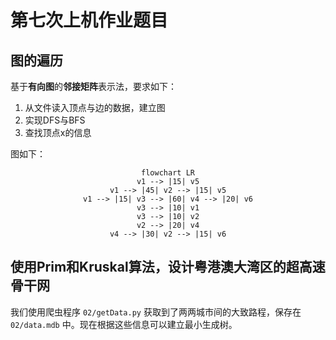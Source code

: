 # 第七次上机作业题目

## 图的遍历
基于**有向图**的**邻接矩阵**表示法，要求如下：
1. 从文件读入顶点与边的数据，建立图
2. 实现DFS与BFS
3. 查找顶点x的信息

图如下：
<center>

```mermaid
flowchart LR
v1 --> |15| v5
v1 --> |45| v2 --> |15| v5
v1 --> |15| v3 --> |60| v4 --> |20| v6
v3 --> |10| v1
v3 --> |10| v2
v2 --> |20| v4
v4 --> |30| v2 --> |15| v6
```
</center>

## 使用Prim和Kruskal算法，设计粤港澳大湾区的超高速骨干网
我们使用爬虫程序 `02/getData.py` 获取到了两两城市间的大致路程，保存在 `02/data.mdb` 中。现在根据这些信息可以建立最小生成树。
